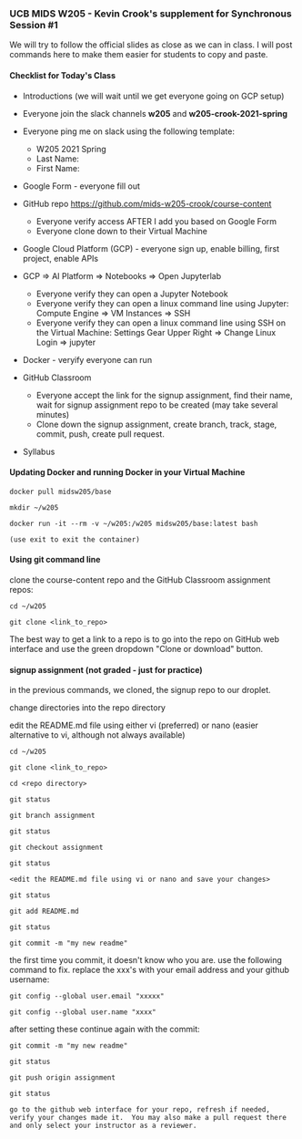 ### UCB MIDS W205 - Kevin Crook's supplement for Synchronous Session #1

We will try to follow the official slides as close as we can in class.  I will post commands here to make them easier for students to copy and paste.

#### Checklist for Today's Class

- Introductions (we will wait until we get everyone going on GCP setup)

- Everyone join the slack channels **w205** and **w205-crook-2021-spring**

- Everyone ping me on slack using the following template:
  * W205 2021 Spring
  * Last Name:
  * First Name:
  
- Google Form - everyone fill out

- GitHub repo https://github.com/mids-w205-crook/course-content 
  * Everyone verify access AFTER I add you based on Google Form
  * Everyone clone down to their Virtual Machine

- Google Cloud Platform (GCP) - everyone sign up, enable billing, first project, enable APIs

- GCP => AI Platform => Notebooks => Open Jupyterlab
  * Everyone verify they can open a Jupyter Notebook
  * Everyone verify they can open a linux command line using Jupyter: Compute Engine => VM Instances => SSH
  * Everyone verify they can open a linux command line using SSH on the Virtual Machine: Settings Gear Upper Right => Change Linux Login => jupyter
  
- Docker - veryify everyone can run
  
- GitHub Classroom
  * Everyone accept the link for the signup assignment, find their name, wait for signup assignment repo to be created (may take several minutes)
  * Clone down the signup assignment, create branch, track, stage, commit, push, create pull request.
  
- Syllabus 

#### Updating Docker and running Docker in your Virtual Machine

```
docker pull midsw205/base

mkdir ~/w205

docker run -it --rm -v ~/w205:/w205 midsw205/base:latest bash

(use exit to exit the container)
```

#### Using git command line

clone the course-content repo and the GitHub Classroom assignment repos:

```
cd ~/w205

git clone <link_to_repo>
```

The best way to get a link to a repo is to go into the repo on GitHub web interface and use the green dropdown "Clone or download" button.

#### signup assignment (not graded - just for practice)

in the previous commands, we cloned, the signup repo to our droplet.

change directories into the repo directory

edit the README.md file using either vi (preferred) or nano (easier alternative to vi, although not always available)

```
cd ~/w205

git clone <link_to_repo>

cd <repo directory>

git status

git branch assignment

git status

git checkout assignment

git status

<edit the README.md file using vi or nano and save your changes>

git status

git add README.md

git status

git commit -m "my new readme"
```

the first time you commit, it doesn't know who you are.  use the following command to fix.  replace the xxx's with your email address and your github username:

```
git config --global user.email "xxxxx"

git config --global user.name "xxxx"
```

after setting these continue again with the commit:

```
git commit -m "my new readme"

git status

git push origin assignment

git status

go to the github web interface for your repo, refresh if needed, verify your changes made it.  You may also make a pull request there and only select your instructor as a reviewer.
```
